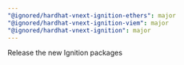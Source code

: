 ```yaml
---
"@ignored/hardhat-vnext-ignition-ethers": major
"@ignored/hardhat-vnext-ignition-viem": major
"@ignored/hardhat-vnext-ignition": major
---
```


Release the new Ignition packages
